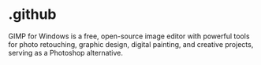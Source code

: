 # .github
GIMP for Windows is a free, open-source image editor with powerful tools for photo retouching, graphic design, digital painting, and creative projects, serving as a Photoshop alternative.
